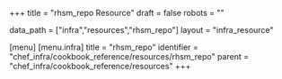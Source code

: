 +++
title = "rhsm_repo Resource"
draft = false
robots = ""

data_path = ["infra","resources","rhsm_repo"]
layout = "infra_resource"


[menu]
  [menu.infra]
    title = "rhsm_repo"
    identifier = "chef_infra/cookbook_reference/resources/rhsm_repo"
    parent = "chef_infra/cookbook_reference/resources"
+++

<!-- The contents of this page are automatically generated from the rhsm_repo.yaml file in the data directory. -->
<!-- To suggest a change, edit the https://github.com/chef/chef/blob/master/lib/chef/resource/rhsm_repo.rb file
      and submit a pull request to the https://github.com/chef/chef repository. -->
